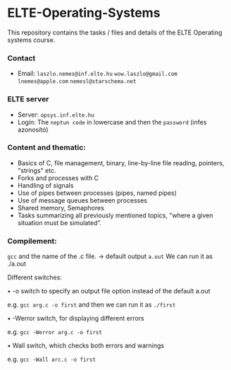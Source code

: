 # ELTE-Operating-Systems
This repository contains the tasks / files and details of the ELTE Operating systems course.

### Contact
- Email: `laszlo.nemes@inf.elte.hu` `wow.laszlo@gmail.com` `lnemes@apple.com` `nemesl@starschema.net`

### ELTE server
- Server: `opsys.inf.elte.hu`
- Login: The `neptun code` in lowercase and then the `password` (infes azonosító)

### Content and thematic:
- Basics of C, file management, binary, line-by-line file reading, pointers, "strings" etc.
- Forks and processes with C
- Handling of signals
- Use of pipes between processes (pipes, named pipes)
- Use of message queues between processes
- Shared memory, Semaphores
- Tasks summarizing all previously mentioned topics, "where a given situation must be simulated”.

### Compilement: 

```gcc``` and the name of the .c file. -> default output ```a.out```
We can run it as ./a.out

Different switches:

• -o switch to specify an output file option instead of the default a.out

e.g. ```gcc arg.c -o first``` and then we can run it as ```./first```

• -Werror switch, for displaying different errors

e.g. ```gcc -Werror arg.c -o first```

• Wall switch, which checks both errors and warnings

e.g. ```gcc -Wall arc.c -o first```
